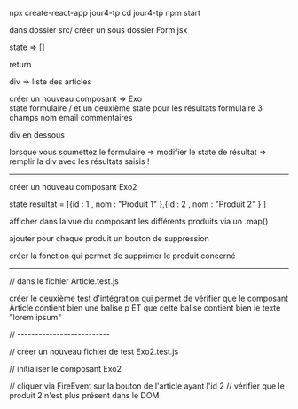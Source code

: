npx create-react-app jour4-tp
cd jour4-tp
npm start

dans dossier src/ créer un sous dossier Form.jsx

state => []

return 
<form>
div => liste des articles 

créer un nouveau composant => Exo  
state formulaire / et un deuxième state pour les résultats
formulaire 
3 champs 
    nom 
    email 
    commentaires

div en dessous 

lorsque vous soumettez le formulaire => modifier le state de résultat => 
remplir la div avec les résultats saisis !

--------------------------------

créer un nouveau composant  Exo2

state resultat = [{id : 1 , nom : "Produit 1" },{id : 2 , nom : "Produit 2" } ]

afficher dans la vue du composant les différents produits 
via un .map()

ajouter pour chaque produit un bouton de suppression 

créer la fonction qui permet de supprimer le produit concerné 

------------------------

// dans le fichier Article.test.js

créer le deuxième test d'intégration qui permet de vérifier que le composant Article contient bien une balise p 
ET
que cette balise contient bien le texte "lorem ipsum"

// --------------------------

// créer un nouveau fichier de test Exo2.test.js 

// initialiser le composant Exo2 

// cliquer via FireEvent sur la bouton de l'article ayant l'id 2 
// vérifier que le produit 2 n'est plus présent dans le DOM 

